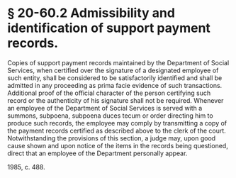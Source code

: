 # § 20-60.2 Admissibility and identification of support payment records.

<p>Copies of support payment records maintained by the Department of Social Services, when certified over the signature of a designated employee of such entity, shall be considered to be satisfactorily identified and shall be admitted in any proceeding as prima facie evidence of such transactions. Additional proof of the official character of the person certifying such record or the authenticity of his signature shall not be required. Whenever an employee of the Department of Social Services is served with a summons, subpoena, subpoena duces tecum or order directing him to produce such records, the employee may comply by transmitting a copy of the payment records certified as described above to the clerk of the court. Notwithstanding the provisions of this section, a judge may, upon good cause shown and upon notice of the items in the records being questioned, direct that an employee of the Department personally appear.</p><p>1985, c. 488.</p>
